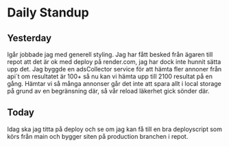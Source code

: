 # Daily Standup

## Yesterday

Igår jobbade jag med generell styling. Jag har fått besked från ägaren till repot att det är ok med deploy på render.com, jag har dock inte hunnit sätta upp det. Jag byggde en adsCollector service för att hämta fler annoner från api´t om resultatet är 100+ så nu kan vi hämta upp till 2100 resultat på en gång. Hämtar vi så många annonser går det inte att spara allt i local storage på grund av en begränsning där, så vår reload läkerhet gick sönder där.

## Today

Idag ska jag titta på deploy och se om jag kan få till en bra deployscript som körs från main och bygger siten på production branchen i repot.
